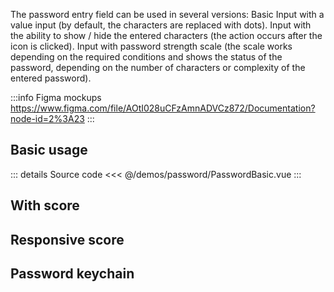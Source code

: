 The password entry field can be used in several versions: Basic Input with a value input (by default, the characters are replaced with dots).
Input with the ability to show / hide the entered characters (the action occurs after the icon is clicked).
Input with password strength scale (the scale works depending on the required conditions and shows the status of the password, depending on the number of characters or complexity of the entered password).

:::info Figma mockups
https://www.figma.com/file/AOtI028uCFzAmnADVCz872/Documentation?node-id=2%3A23
:::

## Basic usage

<PasswordBasic />

::: details Source code
<<< @/demos/password/PasswordBasic.vue
:::

## With score

## Responsive score

## Password keychain
